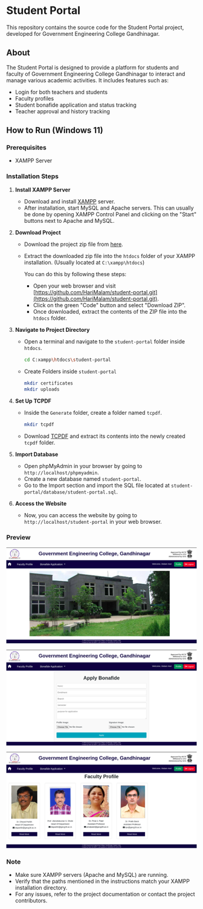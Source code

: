 # Student Portal

This repository contains the source code for the Student Portal project, developed for Government Engineering College Gandhinagar.

## About

The Student Portal is designed to provide a platform for students and faculty of Government Engineering College Gandhinagar to interact and manage various academic activities. It includes features such as:

- Login for both teachers and students
- Faculty profiles
- Student bonafide application and status tracking
- Teacher approval and history tracking

## How to Run (Windows 11)

### Prerequisites

- XAMPP Server

### Installation Steps

1. **Install XAMPP Server**

   - Download and install [XAMPP](https://www.apachefriends.org/index.html) server.
   - After installation, start MySQL and Apache servers. This can usually be done by opening XAMPP Control Panel and clicking on the "Start" buttons next to Apache and MySQL.

2. **Download Project**

   - Download the project zip file from [here](https://github.com/HariMalam/student-portal.git).
   - Extract the downloaded zip file into the `htdocs` folder of your XAMPP installation. (Usually located at `C:\xampp\htdocs`)

     You can do this by following these steps:

     - Open your web browser and visit [https://github.com/HariMalam/student-portal.git](https://github.com/HariMalam/student-portal.git).
     - Click on the green "Code" button and select "Download ZIP".
     - Once downloaded, extract the contents of the ZIP file into the `htdocs` folder.

3. **Navigate to Project Directory**

   - Open a terminal and navigate to the `student-portal` folder inside `htdocs`.

     ```bash
     cd C:xampp\htdocs\student-portal
     ```
   - Create Folders inside `student-portal`
      ```bash
     mkdir certificates
     mkdir uploads
     ```
     

4. **Set Up TCPDF**

   - Inside the `Generate` folder, create a folder named `tcpdf`.
   
      ```bash
     mkdir tcpdf
     ```
   - Download [TCPDF](https://github.com/tecnickcom/TCPDF) and extract its contents into the newly created `tcpdf` folder.

5. **Import Database**

   - Open phpMyAdmin in your browser by going to `http://localhost/phpmyadmin`.
   - Create a new database named `student-portal`.
   - Go to the Import section and import the SQL file located at `student-portal/database/student-portal.sql`.

6. **Access the Website**
   - Now, you can access the website by going to `http://localhost/student-portal` in your web browser.

### Preview

![Home Page](uploads/preview.png)

![Student Application](uploads/apply.png)

![Faculty Profiles](uploads/faculty.png)

### Note

- Make sure XAMPP servers (Apache and MySQL) are running.
- Verify that the paths mentioned in the instructions match your XAMPP installation directory.
- For any issues, refer to the project documentation or contact the project contributors.
